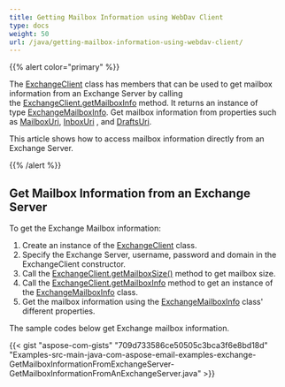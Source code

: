```yaml
---
title: Getting Mailbox Information using WebDav Client
type: docs
weight: 50
url: /java/getting-mailbox-information-using-webdav-client/
---
```


{{% alert color="primary" %}} 

The [ExchangeClient](https://apireference.aspose.com/email/java/com.aspose.email/exchangeclient) class has members that can be used to get mailbox information from an Exchange Server by calling the [ExchangeClient.getMailboxInfo](https://apireference.aspose.com/email/java/com.aspose.email/exchangeclient#getMailboxInfo\(\)) method. It returns an instance of type [ExchangeMailboxInfo](https://apireference.aspose.com/email/java/com.aspose.email/exchangemailboxinfo). Get mailbox information from properties such as [MailboxUri](https://apireference.aspose.com/email/java/com.aspose.email/exchangemailboxinfo#getMailboxUri\(\)), [InboxUri](https://apireference.aspose.com/email/java/com.aspose.email/exchangemailboxinfo#getInboxUri\(\)) , and [DraftsUri](https://apireference.aspose.com/email/java/com.aspose.email/exchangemailboxinfo#getDraftsUri\(\)).

This article shows how to access mailbox information directly from an Exchange Server.

{{% /alert %}} 
## **Get Mailbox Information from an Exchange Server**
To get the Exchange Mailbox information:

1. Create an instance of the [ExchangeClient](https://apireference.aspose.com/email/java/com.aspose.email/exchangeclient) class.
1. Specify the Exchange Server, username, password and domain in the ExchangeClient constructor.
1. Call the [ExchangeClient.getMailboxSize()](https://apireference.aspose.com/email/java/com.aspose.email/exchangeclient#getMailboxSize\(\)) method to get mailbox size.
1. Call the [ExchangeClient.getMailboxInfo](https://apireference.aspose.com/email/java/com.aspose.email/exchangeclient#getMailboxInfo\(\)) method to get an instance of the [ExchangeMailboxInfo](https://apireference.aspose.com/email/java/com.aspose.email/exchangemailboxinfo) class.
1. Get the mailbox information using the [ExchangeMailboxInfo](https://apireference.aspose.com/email/java/com.aspose.email/exchangemailboxinfo) class' different properties.

The sample codes below get Exchange mailbox information.

{{< gist "aspose-com-gists" "709d733586ce50505c3bca3f6e8bd18d" "Examples-src-main-java-com-aspose-email-examples-exchange-GetMailboxInformationFromExchangeServer-GetMailboxInformationFromAnExchangeServer.java" >}}
